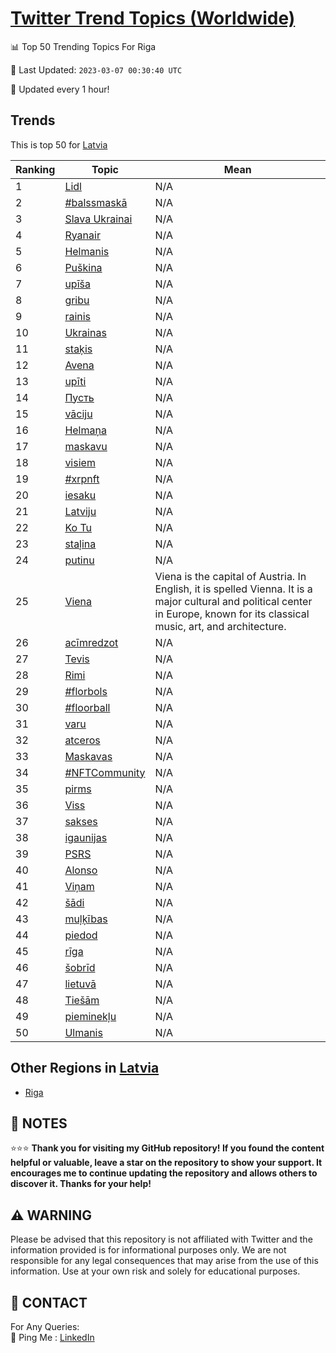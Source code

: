 [Twitter Trend Topics (Worldwide)](https://github.com/ErcinDedeoglu/Twitter-Trend-Topics)
==========


📊 Top 50 Trending Topics For Riga

📆 Last Updated: `2023-03-07 00:30:40 UTC`

🔧 Updated every 1 hour!


## Trends

This is top 50 for [Latvia](</Latvia>)

| Ranking | Topic | Mean |
| ------- | ------------ | ------------ |
| 1 | [Lidl](http://twitter.com/search?q=Lidl) | N/A |
| 2 | [#balssmaskā](http://twitter.com/search?q=%23balssmask%c4%81) | N/A |
| 3 | [Slava Ukrainai](http://twitter.com/search?q=Slava+Ukrainai) | N/A |
| 4 | [Ryanair](http://twitter.com/search?q=Ryanair) | N/A |
| 5 | [Helmanis](http://twitter.com/search?q=Helmanis) | N/A |
| 6 | [Puškina](http://twitter.com/search?q=Pu%c5%a1kina) | N/A |
| 7 | [upīša](http://twitter.com/search?q=up%c4%ab%c5%a1a) | N/A |
| 8 | [gribu](http://twitter.com/search?q=gribu) | N/A |
| 9 | [rainis](http://twitter.com/search?q=rainis) | N/A |
| 10 | [Ukrainas](http://twitter.com/search?q=Ukrainas) | N/A |
| 11 | [staķis](http://twitter.com/search?q=sta%c4%b7is) | N/A |
| 12 | [Avena](http://twitter.com/search?q=Avena) | N/A |
| 13 | [upīti](http://twitter.com/search?q=up%c4%abti) | N/A |
| 14 | [Пусть](http://twitter.com/search?q=%d0%9f%d1%83%d1%81%d1%82%d1%8c) | N/A |
| 15 | [vāciju](http://twitter.com/search?q=v%c4%81ciju) | N/A |
| 16 | [Helmaņa](http://twitter.com/search?q=Helma%c5%86a) | N/A |
| 17 | [maskavu](http://twitter.com/search?q=maskavu) | N/A |
| 18 | [visiem](http://twitter.com/search?q=visiem) | N/A |
| 19 | [#xrpnft](http://twitter.com/search?q=%23xrpnft) | N/A |
| 20 | [iesaku](http://twitter.com/search?q=iesaku) | N/A |
| 21 | [Latviju](http://twitter.com/search?q=Latviju) | N/A |
| 22 | [Ko Tu](http://twitter.com/search?q=Ko+Tu) | N/A |
| 23 | [staļina](http://twitter.com/search?q=sta%c4%bcina) | N/A |
| 24 | [putinu](http://twitter.com/search?q=putinu) | N/A |
| 25 | [Viena](http://twitter.com/search?q=Viena) | Viena is the capital of Austria. In English, it is spelled Vienna. It is a major cultural and political center in Europe, known for its classical music, art, and architecture. |
| 26 | [acīmredzot](http://twitter.com/search?q=ac%c4%abmredzot) | N/A |
| 27 | [Tevis](http://twitter.com/search?q=Tevis) | N/A |
| 28 | [Rimi](http://twitter.com/search?q=Rimi) | N/A |
| 29 | [#florbols](http://twitter.com/search?q=%23florbols) | N/A |
| 30 | [#floorball](http://twitter.com/search?q=%23floorball) | N/A |
| 31 | [varu](http://twitter.com/search?q=varu) | N/A |
| 32 | [atceros](http://twitter.com/search?q=atceros) | N/A |
| 33 | [Maskavas](http://twitter.com/search?q=Maskavas) | N/A |
| 34 | [#NFTCommunity](http://twitter.com/search?q=%23NFTCommunity) | N/A |
| 35 | [pirms](http://twitter.com/search?q=pirms) | N/A |
| 36 | [Viss](http://twitter.com/search?q=Viss) | N/A |
| 37 | [sakses](http://twitter.com/search?q=sakses) | N/A |
| 38 | [igaunijas](http://twitter.com/search?q=igaunijas) | N/A |
| 39 | [PSRS](http://twitter.com/search?q=PSRS) | N/A |
| 40 | [Alonso](http://twitter.com/search?q=Alonso) | N/A |
| 41 | [Viņam](http://twitter.com/search?q=Vi%c5%86am) | N/A |
| 42 | [šādi](http://twitter.com/search?q=%c5%a1%c4%81di) | N/A |
| 43 | [muļķības](http://twitter.com/search?q=mu%c4%bc%c4%b7%c4%abbas) | N/A |
| 44 | [piedod](http://twitter.com/search?q=piedod) | N/A |
| 45 | [rīga](http://twitter.com/search?q=r%c4%abga) | N/A |
| 46 | [šobrīd](http://twitter.com/search?q=%c5%a1obr%c4%abd) | N/A |
| 47 | [lietuvā](http://twitter.com/search?q=lietuv%c4%81) | N/A |
| 48 | [Tiešām](http://twitter.com/search?q=Tie%c5%a1%c4%81m) | N/A |
| 49 | [pieminekļu](http://twitter.com/search?q=pieminek%c4%bcu) | N/A |
| 50 | [Ulmanis](http://twitter.com/search?q=Ulmanis) | N/A |



## Other Regions in [Latvia](</Latvia>)

* [Riga](</Latvia/Riga.md>)



## 📝 NOTES

⭐⭐⭐ **Thank you for visiting my GitHub repository! If you found the content helpful or valuable, leave a star on the repository to show your support. It encourages me to continue updating the repository and allows others to discover it. Thanks for your help!**


## ⚠️ WARNING

Please be advised that this repository is not affiliated with Twitter and the information provided is for informational purposes only. We are not responsible for any legal consequences that may arise from the use of this information. Use at your own risk and solely for educational purposes.


## 📨 CONTACT

 For Any Queries:  
            🏓 Ping Me : [LinkedIn](https://www.linkedin.com/in/ercindedeoglu/)
